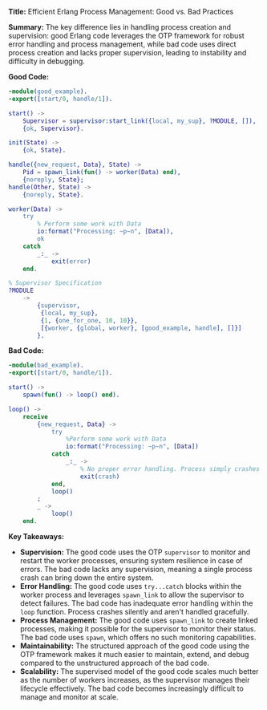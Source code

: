 **Title:** Efficient Erlang Process Management: Good vs. Bad Practices

**Summary:**  The key difference lies in handling process creation and supervision: good Erlang code leverages the OTP framework for robust error handling and process management, while bad code uses direct process creation and lacks proper supervision, leading to instability and difficulty in debugging.


**Good Code:**

```erlang
-module(good_example).
-export([start/0, handle/1]).

start() ->
    Supervisor = supervisor:start_link({local, my_sup}, ?MODULE, []),
    {ok, Supervisor}.

init(State) ->
    {ok, State}.

handle({new_request, Data}, State) ->
    Pid = spawn_link(fun() -> worker(Data) end),
    {noreply, State};
handle(Other, State) ->
    {noreply, State}.

worker(Data) ->
    try
        % Perform some work with Data
        io:format("Processing: ~p~n", [Data]),
        ok
    catch
        _:_ ->
            exit(error)
    end.

% Supervisor Specification
?MODULE
    ->
        {supervisor,
         {local, my_sup},
         {1, {one_for_one, 10, 10}},
         [{worker, {global, worker}, [good_example, handle], []}]
        }.

```

**Bad Code:**

```erlang
-module(bad_example).
-export([start/0, handle/1]).

start() ->
    spawn(fun() -> loop() end).

loop() ->
    receive
        {new_request, Data} ->
            try
                %Perform some work with Data
                io:format("Processing: ~p~n", [Data])
            catch
                _:_ ->
                    % No proper error handling. Process simply crashes
                    exit(crash)
            end,
            loop()
        ;
        _ ->
            loop()
    end.
```


**Key Takeaways:**

* **Supervision:** The good code uses the OTP `supervisor` to monitor and restart the worker processes, ensuring system resilience in case of errors.  The bad code lacks any supervision, meaning a single process crash can bring down the entire system.
* **Error Handling:** The good code uses `try...catch` blocks within the worker process and leverages `spawn_link` to allow the supervisor to detect failures. The bad code has inadequate error handling within the `loop` function.  Process crashes silently and aren't handled gracefully.
* **Process Management:** The good code uses `spawn_link` to create linked processes, making it possible for the supervisor to monitor their status. The bad code uses `spawn`, which offers no such monitoring capabilities.
* **Maintainability:** The structured approach of the good code using the OTP framework makes it much easier to maintain, extend, and debug compared to the unstructured approach of the bad code.
* **Scalability:**  The supervised model of the good code scales much better as the number of workers increases, as the supervisor manages their lifecycle effectively. The bad code becomes increasingly difficult to manage and monitor at scale.


